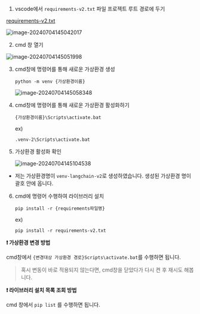 1. vscode에서 `requirements-v2.txt` 파일 프로젝트 루트 경로에 두기

[requirements-v2.txt](uploads/59c08381cbac34a8cc2deeac1b8e6497/requirements-v2.txt)

![image-20240704145042017](uploads/02_Langchain%EB%AA%A8%EB%93%88-00_%EA%B0%80%EC%83%81%ED%99%98%EA%B2%BD-%EA%B5%AC%EC%B6%95/image-20240704145042017.png)

2. cmd 창 열기

![image-20240704145051998](uploads/02_Langchain%EB%AA%A8%EB%93%88-00_%EA%B0%80%EC%83%81%ED%99%98%EA%B2%BD-%EA%B5%AC%EC%B6%95/image-20240704145051998.png)

3. cmd창에 명령어를 통해 새로운 가상환경 생성

   ```
   python -m venv {가상환경이름}
   ```

   ![image-20240704145058348](uploads/02_Langchain%EB%AA%A8%EB%93%88-00_%EA%B0%80%EC%83%81%ED%99%98%EA%B2%BD-%EA%B5%AC%EC%B6%95/image-20240704145058348.png)
4. cmd창에 명령어를 통해 새로운 가상환경 활성화하기

   ```
   {가상환경이름}\Scripts\activate.bat
   ```

   ex)

   ```
   .venv-2\Scripts\activate.bat 
   ```
5. 가상환경 활성화 확인

   ![image-20240704145104538](uploads/02_Langchain%EB%AA%A8%EB%93%88-00_%EA%B0%80%EC%83%81%ED%99%98%EA%B2%BD-%EA%B5%AC%EC%B6%95/image-20240704145104538.png)

- 저는 가상환경명이 `venv-langchain-v2`로 생성하였습니다. 생성된 가상환경 명이 괄호 안에 옵니다.

6. cmd에 명령어 수행하여 라이브러리 설치

   ```
   pip install -r {requirements파일명}
   ```

   ex)

   ```
   pip install -r requirements-v2.txt
   ```

**:exclamation: 가상환경 변경 방법**

cmd창에서 `{변경대상 가상환경 경로}Scripts\activate.bat`를 수행하면 됩니다.

> 혹시 변동이 바로 적용되지 않는다면, cmd창을 닫았다가 다시 켠 후 재시도 해봅니다.

**:exclamation: 라이브러리 설치 목록 조회 방법**

cmd 창에서 `pip list` 를 수행하면 됩니다.